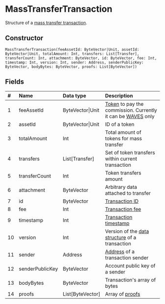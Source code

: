 # MassTransferTransaction

Structure of a [mass transfer transaction](/blockchain/transaction-type/mass-transfer-transaction.md).

## Constructor

``` ride
MassTransferTransaction(feeAssetId: ByteVector|Unit, assetId: ByteVector|Unit, totalAmount: Int, transfers: List[Transfer], transferCount: Int, attachment: ByteVector, id: ByteVector, fee: Int, timestamp: Int, version: Int, sender: Address, senderPublicKey: ByteVector, bodyBytes: ByteVector, proofs: List[ByteVector])
```

## Fields

| # | Name | Data type | Description |
| :--- | :--- | :--- | :--- |
| 1 | feeAssetId | ByteVector&#124;Unit | [Token](/blockchain/token.md) to pay the commission. Currently it can be [WAVES](/blockchain/token/waves.md) only |
| 2 | assetId | ByteVector&#124;Unit | ID of a token |
| 3 | totalAmount | Int | Total amount of tokens for mass transfer |
| 4 | transfers | List[Transfer] | Set of token transfers within current transaction |
| 5 | transferCount | Int | Token transfers amount |
| 6 | attachment | ByteVector | Arbitrary data attached to transfer |
| 7 | id | ByteVector | [Transaction ID](/blockchain/transaction/transaction-id.md) |
| 8 | fee | Int | [Transaction fee](/blockchain/transaction-fee.md) |
| 9 | timestamp | Int | [Transaction timestamp](/blockchain/transaction/transaction-timestamp.md) |
| 10 | version | Int | Version of the [data structure](/blockchain/binary-format/transaction-binary-format.md) of a transaction |
| 11 | sender | Address | [Address](/blockchain/address.md) of a transaction sender |
| 12 | senderPublicKey | ByteVector | Account public key of a sender |
| 13 | bodyBytes | ByteVector | Transaction's array of bytes |
| 14 | proofs | List[ByteVector] | Array of [proofs](/blockchain/transaction-proof.md) |

